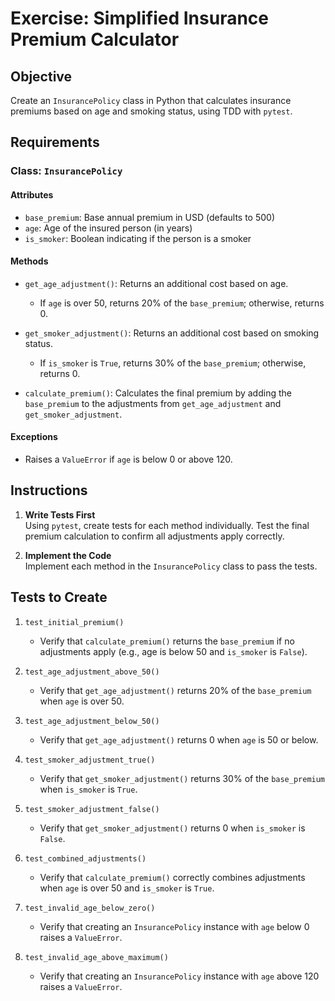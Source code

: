 # Exercise: Simplified Insurance Premium Calculator

## Objective
Create an `InsurancePolicy` class in Python that calculates insurance premiums based on age and smoking status, using TDD with `pytest`.

## Requirements

### Class: `InsurancePolicy`

#### Attributes
- `base_premium`: Base annual premium in USD (defaults to 500)
- `age`: Age of the insured person (in years)
- `is_smoker`: Boolean indicating if the person is a smoker

#### Methods
- `get_age_adjustment()`: Returns an additional cost based on age.
  - If `age` is over 50, returns 20% of the `base_premium`; otherwise, returns 0.
  
- `get_smoker_adjustment()`: Returns an additional cost based on smoking status.
  - If `is_smoker` is `True`, returns 30% of the `base_premium`; otherwise, returns 0.

- `calculate_premium()`: Calculates the final premium by adding the `base_premium` to the adjustments from `get_age_adjustment` and `get_smoker_adjustment`.

#### Exceptions
- Raises a `ValueError` if `age` is below 0 or above 120.

## Instructions

1. **Write Tests First**  
   Using `pytest`, create tests for each method individually. Test the final premium calculation to confirm all adjustments apply correctly.

2. **Implement the Code**  
   Implement each method in the `InsurancePolicy` class to pass the tests.


## Tests to Create

1. `test_initial_premium()`
   - Verify that `calculate_premium()` returns the `base_premium` if no adjustments apply (e.g., age is below 50 and `is_smoker` is `False`).

2. `test_age_adjustment_above_50()`
   - Verify that `get_age_adjustment()` returns 20% of the `base_premium` when `age` is over 50.

3. `test_age_adjustment_below_50()`
   - Verify that `get_age_adjustment()` returns 0 when `age` is 50 or below.

4. `test_smoker_adjustment_true()`
   - Verify that `get_smoker_adjustment()` returns 30% of the `base_premium` when `is_smoker` is `True`.

5. `test_smoker_adjustment_false()`
   - Verify that `get_smoker_adjustment()` returns 0 when `is_smoker` is `False`.

6. `test_combined_adjustments()`
   - Verify that `calculate_premium()` correctly combines adjustments when `age` is over 50 and `is_smoker` is `True`.

7. `test_invalid_age_below_zero()`
   - Verify that creating an `InsurancePolicy` instance with `age` below 0 raises a `ValueError`.

8. `test_invalid_age_above_maximum()`
   - Verify that creating an `InsurancePolicy` instance with `age` above 120 raises a `ValueError`.